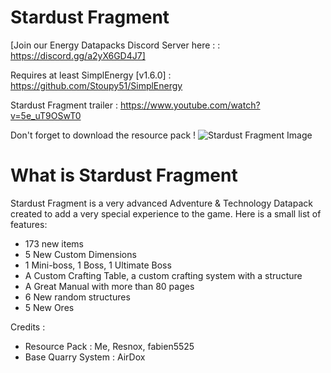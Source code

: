 # Stardust Fragment
[Join our Energy Datapacks Discord Server here : : https://discord.gg/a2yX6GD4J7]

Requires at least SimplEnergy [v1.6.0] : https://github.com/Stoupy51/SimplEnergy

Stardust Fragment trailer : https://www.youtube.com/watch?v=5e_uT9OSwT0

Don't forget to download the resource pack !
![Stardust Fragment Image](https://cdn.discordapp.com/attachments/547163400900444163/911990045366419466/StardustFragment.jpg)

# What is Stardust Fragment
Stardust Fragment is a very advanced Adventure & Technology Datapack created to add a very special experience to the game.
Here is a small list of features:
- 173 new items
- 5 New Custom Dimensions
- 1 Mini-boss, 1 Boss, 1 Ultimate Boss
- A Custom Crafting Table, a custom crafting system with a structure
- A Great Manual with more than 80 pages
- 6 New random structures
- 5 New Ores


Credits :
- Resource Pack : Me, Resnox, fabien5525
- Base Quarry System : AirDox
